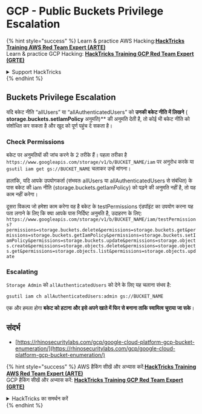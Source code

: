 # GCP - Public Buckets Privilege Escalation

{% hint style="success" %}
Learn & practice AWS Hacking:<img src="../../../../.gitbook/assets/image (1) (1) (1) (1).png" alt="" data-size="line">[**HackTricks Training AWS Red Team Expert (ARTE)**](https://training.hacktricks.xyz/courses/arte)<img src="../../../../.gitbook/assets/image (1) (1) (1) (1).png" alt="" data-size="line">\
Learn & practice GCP Hacking: <img src="../../../../.gitbook/assets/image (2) (1).png" alt="" data-size="line">[**HackTricks Training GCP Red Team Expert (GRTE)**<img src="../../../../.gitbook/assets/image (2) (1).png" alt="" data-size="line">](https://training.hacktricks.xyz/courses/grte)

<details>

<summary>Support HackTricks</summary>

* Check the [**subscription plans**](https://github.com/sponsors/carlospolop)!
* **Join the** 💬 [**Discord group**](https://discord.gg/hRep4RUj7f) or the [**telegram group**](https://t.me/peass) or **follow** us on **Twitter** 🐦 [**@hacktricks\_live**](https://twitter.com/hacktricks_live)**.**
* **Share hacking tricks by submitting PRs to the** [**HackTricks**](https://github.com/carlospolop/hacktricks) and [**HackTricks Cloud**](https://github.com/carlospolop/hacktricks-cloud) github repos.

</details>
{% endhint %}

## Buckets Privilege Escalation

यदि बकेट नीति “allUsers” या “allAuthenticatedUsers” को **उनकी बकेट नीति में लिखने** ( **storage.buckets.setIamPolicy** अनुमति)** की अनुमति देती है, तो कोई भी बकेट नीति को संशोधित कर सकता है और खुद को पूर्ण पहुंच दे सकता है।

### Check Permissions

बकेट पर अनुमतियों की जांच करने के 2 तरीके हैं। पहला तरीका है `https://www.googleapis.com/storage/v1/b/BUCKET_NAME/iam` पर अनुरोध करके या `gsutil iam get gs://BUCKET_NAME` चलाकर उन्हें मांगना।

हालांकि, यदि आपके उपयोगकर्ता (संभवतः allUsers या allAuthenticatedUsers से संबंधित) के पास बकेट की iam नीति (storage.buckets.getIamPolicy) को पढ़ने की अनुमति नहीं है, तो यह काम नहीं करेगा।

दूसरा विकल्प जो हमेशा काम करेगा वह है बकेट के testPermissions एंडपॉइंट का उपयोग करना यह पता लगाने के लिए कि क्या आपके पास निर्दिष्ट अनुमति है, उदाहरण के लिए: `https://www.googleapis.com/storage/v1/b/BUCKET_NAME/iam/testPermissions?permissions=storage.buckets.delete&permissions=storage.buckets.get&permissions=storage.buckets.getIamPolicy&permissions=storage.buckets.setIamPolicy&permissions=storage.buckets.update&permissions=storage.objects.create&permissions=storage.objects.delete&permissions=storage.objects.get&permissions=storage.objects.list&permissions=storage.objects.update`

### Escalating

`Storage Admin` को `allAuthenticatedUsers` को देने के लिए यह चलाना संभव है:
```bash
gsutil iam ch allAuthenticatedUsers:admin gs://BUCKET_NAME
```
एक और हमला होगा **बकेट को हटाना और इसे अपने खाते में फिर से बनाना ताकि स्वामित्व चुराया जा सके**।

## संदर्भ

* [https://rhinosecuritylabs.com/gcp/google-cloud-platform-gcp-bucket-enumeration/](https://rhinosecuritylabs.com/gcp/google-cloud-platform-gcp-bucket-enumeration/)

{% hint style="success" %}
AWS हैकिंग सीखें और अभ्यास करें:<img src="../../../../.gitbook/assets/image (1) (1) (1) (1).png" alt="" data-size="line">[**HackTricks Training AWS Red Team Expert (ARTE)**](https://training.hacktricks.xyz/courses/arte)<img src="../../../../.gitbook/assets/image (1) (1) (1) (1).png" alt="" data-size="line">\
GCP हैकिंग सीखें और अभ्यास करें: <img src="../../../../.gitbook/assets/image (2) (1).png" alt="" data-size="line">[**HackTricks Training GCP Red Team Expert (GRTE)**<img src="../../../../.gitbook/assets/image (2) (1).png" alt="" data-size="line">](https://training.hacktricks.xyz/courses/grte)

<details>

<summary>HackTricks का समर्थन करें</summary>

* [**सदस्यता योजनाएँ**](https://github.com/sponsors/carlospolop) देखें!
* **हमारे** 💬 [**Discord समूह**](https://discord.gg/hRep4RUj7f) या [**टेलीग्राम समूह**](https://t.me/peass) में शामिल हों या **हमें** **Twitter** 🐦 [**@hacktricks\_live**](https://twitter.com/hacktricks_live)** पर फॉलो करें।**
* **हैकिंग ट्रिक्स साझा करें और** [**HackTricks**](https://github.com/carlospolop/hacktricks) और [**HackTricks Cloud**](https://github.com/carlospolop/hacktricks-cloud) गिटहब रिपोजिटरी में PR सबमिट करें।

</details>
{% endhint %}

